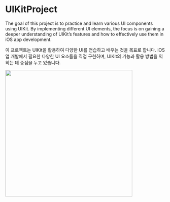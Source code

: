 # UIKitProject

The goal of this project is to practice and learn various UI components using UIKit. By implementing different UI elements, the focus is on gaining a deeper understanding of UIKit’s features and how to effectively use them in iOS app development.

이 프로젝트는 UIKit을 활용하여 다양한 UI를 연습하고 배우는 것을 목표로 합니다. iOS 앱 개발에서 필요한 다양한 UI 요소들을 직접 구현하며, UIKit의 기능과 활용 방법을 익히는 데 중점을 두고 있습니다.

<img src="https://github.com/user-attachments/assets/420465bb-f328-48da-9c71-e8422a353e3a" width="400">
